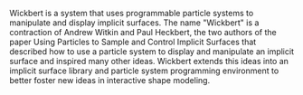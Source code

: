 Wickbert is a system that uses programmable particle systems to manipulate and display implicit surfaces. The name "Wickbert" is a contraction of Andrew Witkin and Paul Heckbert, the two authors of the paper Using Particles to Sample and Control Implicit Surfaces that described how to use a particle system to display and manipulate an implicit surface and inspired many other ideas. Wickbert extends this ideas into an implicit surface library and particle system programming environment to better foster new ideas in interactive shape modeling.